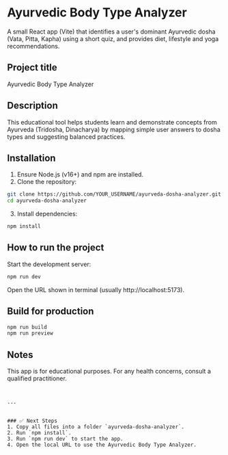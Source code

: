 # Ayurvedic Body Type Analyzer


A small React app (Vite) that identifies a user's dominant Ayurvedic dosha (Vata, Pitta, Kapha) using a short quiz, and provides diet, lifestyle and yoga recommendations.


## Project title
Ayurvedic Body Type Analyzer


## Description
This educational tool helps students learn and demonstrate concepts from Ayurveda (Tridosha, Dinacharya) by mapping simple user answers to dosha types and suggesting balanced practices.


## Installation
1. Ensure Node.js (v16+) and npm are installed.
2. Clone the repository:
```bash
git clone https://github.com/YOUR_USERNAME/ayurveda-dosha-analyzer.git
cd ayurveda-dosha-analyzer
```
3. Install dependencies:
```bash
npm install
```


## How to run the project
Start the development server:
```bash
npm run dev
```
Open the URL shown in terminal (usually http://localhost:5173).


## Build for production
```bash
npm run build
npm run preview
```


## Notes
This app is for educational purposes. For any health concerns, consult a qualified practitioner.
```


---


### ✅ Next Steps
1. Copy all files into a folder `ayurveda-dosha-analyzer`.
2. Run `npm install`.
3. Run `npm run dev` to start the app.
4. Open the local URL to use the Ayurvedic Body Type Analyzer.